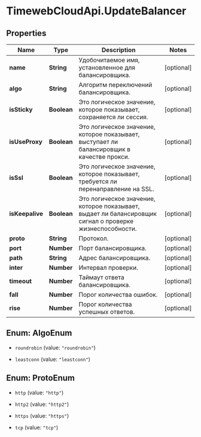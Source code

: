 # TimewebCloudApi.UpdateBalancer

## Properties

Name | Type | Description | Notes
------------ | ------------- | ------------- | -------------
**name** | **String** | Удобочитаемое имя, установленное для балансировщика. | [optional] 
**algo** | **String** | Алгоритм переключений балансировщика. | [optional] 
**isSticky** | **Boolean** | Это логическое значение, которое показывает, сохраняется ли сессия. | [optional] 
**isUseProxy** | **Boolean** | Это логическое значение, которое показывает, выступает ли балансировщик в качестве прокси. | [optional] 
**isSsl** | **Boolean** | Это логическое значение, которое показывает, требуется ли перенаправление на SSL. | [optional] 
**isKeepalive** | **Boolean** | Это логическое значение, которое показывает, выдает ли балансировщик сигнал о проверке жизнеспособности. | [optional] 
**proto** | **String** | Протокол. | [optional] 
**port** | **Number** | Порт балансировщика. | [optional] 
**path** | **String** | Адрес балансировщика. | [optional] 
**inter** | **Number** | Интервал проверки. | [optional] 
**timeout** | **Number** | Таймаут ответа балансировщика. | [optional] 
**fall** | **Number** | Порог количества ошибок. | [optional] 
**rise** | **Number** | Порог количества успешных ответов. | [optional] 



## Enum: AlgoEnum


* `roundrobin` (value: `"roundrobin"`)

* `leastconn` (value: `"leastconn"`)





## Enum: ProtoEnum


* `http` (value: `"http"`)

* `http2` (value: `"http2"`)

* `https` (value: `"https"`)

* `tcp` (value: `"tcp"`)




